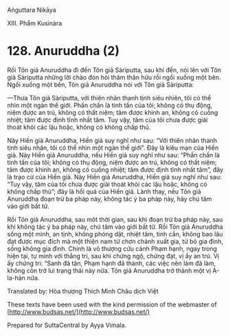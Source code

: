  

Aṅguttara Nikāya

XIII. Phẩm Kusinàra

# 128\. Anuruddha (2)

Rồi Tôn giả Anuruddha đi đến Tôn giả Sàriputta, sau khi đến, nói lên với Tôn giả Sàriputta những lời chào đón hỏi thăm thân hữu rồi ngồi xuống một bên. Ngồi xuống một bên, Tôn giả Anuruddha nói với Tôn giả Sàriputta:

—Thưa Tôn giả Sàriputta, với thiên nhãn thanh tịnh siêu nhiên, tôi có thể nhìn một ngàn thế giới. Phấn chấn là tinh tấn của tôi; không có thụ động, niệm được an trú, không có thất niệm; tâm được khinh an, không có cuồng nhiệt; tâm được định tĩnh nhất tâm. Tuy vậy, tâm của tôi chưa được giải thoát khỏi các lậu hoặc, không có không chấp thủ.

Này Hiền giả Anuruddha, Hiền giả suy nghĩ như sau: “Với thiên nhãn thanh tịnh siêu nhân, tôi có thể nhìn một ngàn thế giới”. Ðây là kiêu mạn của Hiền giả. Này Hiền giả Anuruddha, nếu Hiền giả suy nghĩ như sau: “Phấn chấn là tinh tấn của tôi; không có thụ động, niệm được an trú, không có thất niệm; tâm được khinh an, không có cuồng nhiệt; tâm được định tĩnh nhất tâm”, đây là trạo cử của Hiền giả. Này Hiền giả Anuruddha, Hiền giả suy nghĩ như sau: “Tuy vậy, tâm của tôi chưa được giải thoát khỏi các lậu hoặc, không có không chấp thủ”; đây là hối quá của Hiền giả. Lành thay, nếu Tôn giả Anuruddha đoạn trừ ba pháp này, không tác ý ba pháp này, hãy chú tâm vào giới bất tử.

Rồi Tôn giả Anuruddha, sau môt thời gian, sau khi đoạn trừ ba pháp này, sau khi không tác ý ba pháp này, chú tâm vào giới bất tử. Rồi Tôn giả Anuruddha sống một mình, an tịnh, không phóng dật, nhiệt tâm, tinh cần, không bao lâu đạt được mục đích mà một thiện nam tử chơn chánh xuất gia, từ bỏ gia đình, sống không gia đình. Chính là vô thượng cứu cánh Phạm hạnh, ngay trong hiện tại, tự mình với thắng trí, sau khi chứng ngộ, chứng đạt, vị ấy an trú. Vị ấy chứng tri: “Sanh đã tận, Phạm hạnh đã thành, các việc nên làm đã làm, không còn trở lui trạng thái này nữa. Tôn giả Anuruddha trở thành một vị A-la-hán nữa.

Translated by: Hòa thượng Thích Minh Châu dịch Việt

These texts have been used with the kind permission of the webmaster of [http://www.budsas.net/](http://www.budsas.net/)

Prepared for SuttaCentral by Ayya Vimala.